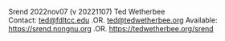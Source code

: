Srend   2022nov07 (v 20221107)   Ted Wetherbee   
Contact: ted@fdltcc.edu  .OR.  ted@tedwetherbee.org
Available:  https://srend.nongnu.org  .OR.  https://tedwetherbee.org/srend

